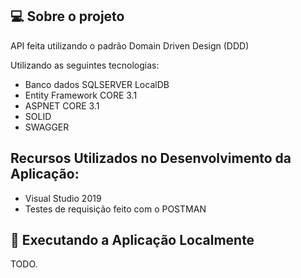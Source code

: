 ﻿
## 💻  Sobre o projeto

API feita utilizando o padrão Domain Driven Design (DDD)

Utilizando as seguintes tecnologias:
- Banco dados SQLSERVER LocalDB
- Entity Framework CORE 3.1
- ASPNET CORE 3.1
- SOLID
- SWAGGER

## Recursos Utilizados no Desenvolvimento da Aplicação:
- Visual Studio 2019
- Testes de requisição feito com o POSTMAN

## 🚀 Executando a Aplicação Localmente 
TODO.